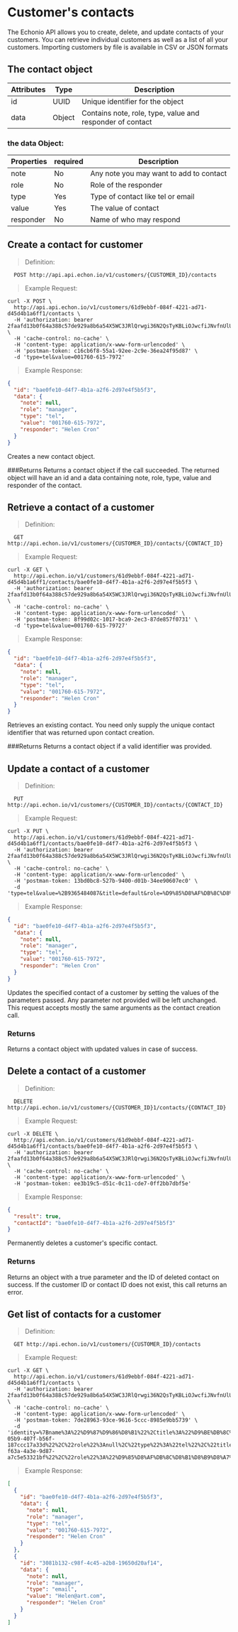 # Customer's contacts
The Echonio API allows you to create, delete, and update contacts of your customers. You can retrieve individual customers as well as a list of all your customers. Importing customers by file is available in CSV or JSON formats

## The contact object

Attributes | Type | Description
---------- | ---- | -------
id | UUID | Unique identifier for the object
data | Object | Contains note, role, type, value and responder of contact

### the data Object:

Properties | required | Description
---------- | -------- | ----------
note | No | Any note you may want to add to contact
role | No | Role of the responder
type | Yes | Type of contact like tel or email
value | Yes | The value of contact
responder | No | Name of who may respond


## Create a contact for customer
>Definition:

```curl
  POST http://api.api.echon.io/v1/customers/{CUSTOMER_ID}/contacts
```
> Example Request:

```curl
curl -X POST \
  http://api.api.echon.io/v1/customers/61d9ebbf-084f-4221-ad71-d45d4b1a6ff1/contacts \
  -H 'authorization: bearer 2faafd13b0f64a388c57de929a8b6a54X5WC3JRlQrwgi36N2QsTyKBLiOJwcfiJNvfnUlUHMaHDUvcP6211ls2BFqj35UnCQ2kxltWBTul0dK2MNC5rBRWoJ9GGhIXfq4YLB57rloXwRci5QmSJK7EtZMjuFDC9nmQnwaoSGtL9r9A5P85vma508eaiYcJunNTJw0m0QkLJWEKOmiTUbm0I4vUbUro2GqsiX2d5vm58IRg6VO8LVZgC27UbYNcA' \
  -H 'cache-control: no-cache' \
  -H 'content-type: application/x-www-form-urlencoded' \
  -H 'postman-token: c16cb6f8-55a1-92ee-2c9e-36ea24f95d87' \
  -d 'type=tel&value=001760-615-7972'
```
> Example Response:

```json
{
  "id": "bae0fe10-d4f7-4b1a-a2f6-2d97e4f5b5f3",
  "data": {
    "note": null,
    "role": "manager",
    "type": "tel",
    "value": "001760-615-7972",
    "responder": "Helen Cron"
  }
}
```
Creates a new contact object.

###Returns
Returns a contact object if the call succeeded. The returned object will have an id and a data containing note, role, type, value and responder of the contact.


## Retrieve a contact of a customer
> Definition:

```curl
  GET http://api.echon.io/v1/customers/{CUSTOMER_ID}/contacts/{CONTACT_ID}
```
> Example Request:

```curl
curl -X GET \
  http://api.echon.io/v1/customers/61d9ebbf-084f-4221-ad71-d45d4b1a6ff1/contacts/bae0fe10-d4f7-4b1a-a2f6-2d97e4f5b5f3 \
  -H 'authorization: bearer 2faafd13b0f64a388c57de929a8b6a54X5WC3JRlQrwgi36N2QsTyKBLiOJwcfiJNvfnUlUHMaHDUvcP6211ls2BFqj35UnCQ2kxltWBTul0dK2MNC5rBRWoJ9GGhIXfq4YLB57rloXwRci5QmSJK7EtZMjuFDC9nmQnwaoSGtL9r9A5P85vma508eaiYcJunNTJw0m0QkLJWEKOmiTUbm0I4vUbUro2GqsiX2d5vm58IRg6VO8LVZgC27UbYNcA' \
  -H 'cache-control: no-cache' \
  -H 'content-type: application/x-www-form-urlencoded' \
  -H 'postman-token: 8f99d02c-1017-bca9-2ec3-87de857f0731' \
  -d 'type=tel&value=001760-615-79727'
```
> Example Response:

```json
{
  "id": "bae0fe10-d4f7-4b1a-a2f6-2d97e4f5b5f3",
  "data": {
    "note": null,
    "role": "manager",
    "type": "tel",
    "value": "001760-615-7972",
    "responder": "Helen Cron"
  }
}
```
Retrieves an existing contact. You need only supply the unique contact identifier that was returned upon contact creation.

###Returns
Returns a contact object if a valid identifier was provided.


## Update a contact of a customer
> Definition:

```curl
  PUT http://api.echon.io/v1/customers/{CUSTOMER_ID}/contacts/{CONTACT_ID}
```
> Example Request:

```curl
curl -X PUT \
  http://api.echon.io/v1/customers/61d9ebbf-084f-4221-ad71-d45d4b1a6ff1/contacts/bae0fe10-d4f7-4b1a-a2f6-2d97e4f5b5f3 \
  -H 'authorization: bearer 2faafd13b0f64a388c57de929a8b6a54X5WC3JRlQrwgi36N2QsTyKBLiOJwcfiJNvfnUlUHMaHDUvcP6211ls2BFqj35UnCQ2kxltWBTul0dK2MNC5rBRWoJ9GGhIXfq4YLB57rloXwRci5QmSJK7EtZMjuFDC9nmQnwaoSGtL9r9A5P85vma508eaiYcJunNTJw0m0QkLJWEKOmiTUbm0I4vUbUro2GqsiX2d5vm58IRg6VO8LVZgC27UbYNcA' \
  -H 'cache-control: no-cache' \
  -H 'content-type: application/x-www-form-urlencoded' \
  -H 'postman-token: 13bd0bc8-527b-9400-d01b-34ee90607ec0' \
  -d 'type=tel&value=%2B9365484087&title=default&role=%D9%85%D8%AF%DB%8C%D8%B1&fullName=%D8%AD%D8%B3%D9%86%20%D8%B5%D8%A8%D8%A7%D8%AD'
```
> Example Response:

```json
{
  "id": "bae0fe10-d4f7-4b1a-a2f6-2d97e4f5b5f3",
  "data": {
    "note": null,
    "role": "manager",
    "type": "tel",
    "value": "001760-615-7972",
    "responder": "Helen Cron"
  }
}
```
Updates the specified contact of a customer by setting the values of the parameters passed. Any parameter not provided will be left unchanged.
This request accepts mostly the same arguments as the contact creation call.

### Returns
Returns a contact object with updated values in case of success.


## Delete a contact of a customer
> Definition:

```curl
  DELETE http://api.echon.io/v1/customers/{CUSTOMER_ID}1/contacts/{CONTACT_ID}
```
> Example Request:

```curl
curl -X DELETE \
  http://api.echon.io/v1/customers/61d9ebbf-084f-4221-ad71-d45d4b1a6ff1/contacts/bae0fe10-d4f7-4b1a-a2f6-2d97e4f5b5f3 \
  -H 'authorization: bearer 2faafd13b0f64a388c57de929a8b6a54X5WC3JRlQrwgi36N2QsTyKBLiOJwcfiJNvfnUlUHMaHDUvcP6211ls2BFqj35UnCQ2kxltWBTul0dK2MNC5rBRWoJ9GGhIXfq4YLB57rloXwRci5QmSJK7EtZMjuFDC9nmQnwaoSGtL9r9A5P85vma508eaiYcJunNTJw0m0QkLJWEKOmiTUbm0I4vUbUro2GqsiX2d5vm58IRg6VO8LVZgC27UbYNcA' \
  -H 'cache-control: no-cache' \
  -H 'content-type: application/x-www-form-urlencoded' \
  -H 'postman-token: ee3b19c5-d51c-0c11-cde7-0ff2bb7dbf5e'
```
> Example Response:

```json
{
  "result": true,
  "contactId": "bae0fe10-d4f7-4b1a-a2f6-2d97e4f5b5f3"
}
```
Permanently deletes a customer's specific contact.

### Returns
Returns an object with a true parameter and the ID of deleted contact on success. If the customer ID or contact ID does not exist, this call returns an error.

## Get list of contacts for a customer
> Definition:

```curl
  GET http://api.echon.io/v1/customers/{CUSTOMER_ID}/contacts
```
> Example Request:

```curl
curl -X GET \
  http://api.echon.io/v1/customers/61d9ebbf-084f-4221-ad71-d45d4b1a6ff1/contacts \
  -H 'authorization: bearer 2faafd13b0f64a388c57de929a8b6a54X5WC3JRlQrwgi36N2QsTyKBLiOJwcfiJNvfnUlUHMaHDUvcP6211ls2BFqj35UnCQ2kxltWBTul0dK2MNC5rBRWoJ9GGhIXfq4YLB57rloXwRci5QmSJK7EtZMjuFDC9nmQnwaoSGtL9r9A5P85vma508eaiYcJunNTJw0m0QkLJWEKOmiTUbm0I4vUbUro2GqsiX2d5vm58IRg6VO8LVZgC27UbYNcA' \
  -H 'cache-control: no-cache' \
  -H 'content-type: application/x-www-form-urlencoded' \
  -H 'postman-token: 7de28963-93ce-9616-5ccc-8985e9bb5739' \
  -d 'identity=%7Bname%3A%22%D9%87%D9%86%D8%B1%22%2Ctitle%3A%22%D9%BE%DB%8C%D8%AA%D8%B2%D8%A7%22%2Cmanager%3A%22%D9%81%D8%B1%D8%B2%D8%A7%D9%85%22%7D&contacts=%5B%7B%22id%22%3A%226dffa198-05b9-407f-b56f-187ccc17a33d%22%2C%22role%22%3Anull%2C%22type%22%3A%22tel%22%2C%22title%22%3Anull%2C%22value%22%3A%22%2B982155556666%22%2C%22fullname%22%3A%22%D8%A7%D8%B5%D8%BA%D8%B1%20%D8%AA%D8%B1%D9%82%D9%87%22%7D%2C%7B%22id%22%3A%22ce60ac6d-f63a-4a3e-9d87-a7c5e53321bf%22%2C%22role%22%3A%22%D9%85%D8%AF%DB%8C%D8%B1%D8%B9%D8%A7%D9%85%D9%84%22%2C%22type%22%3A%22mobile%22%2C%22title%22%3A%22%D8%A7%D8%B5%D9%84%DB%8C%22%2C%22value%22%3A%22%2B982123422342%22%2C%22fullname%22%3Anull%7D%5D&type=corporate'
```
> Example Response:

```json
[
  {
    "id": "bae0fe10-d4f7-4b1a-a2f6-2d97e4f5b5f3",
    "data": {
      "note": null,
      "role": "manager",
      "type": "tel",
      "value": "001760-615-7972",
      "responder": "Helen Cron"
    }
  },
  {
    "id": "3081b132-c98f-4c45-a2b8-19650d20af14",
    "data": {
      "note": null,
      "role": "manager",
      "type": "email",
      "value": "Helen@art.com",
      "responder": "Helen Cron"
    }
  }
]
```

